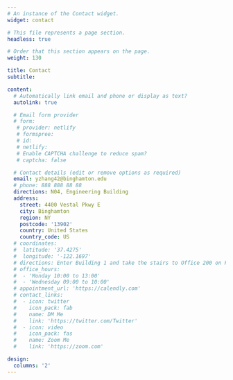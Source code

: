 ```yaml
---
# An instance of the Contact widget.
widget: contact

# This file represents a page section.
headless: true

# Order that this section appears on the page.
weight: 130

title: Contact
subtitle:

content:
  # Automatically link email and phone or display as text?
  autolink: true

  # Email form provider
  # form:
   # provider: netlify
   # formspree:
   # id:
   # netlify:
   # Enable CAPTCHA challenge to reduce spam?
   # captcha: false

  # Contact details (edit or remove options as required)
  email: yzhang42@binghamton.edu
  # phone: 888 888 88 88
  directions: N04, Engineering Building
  address:
    street: 4400 Vestal Pkwy E
    city: Binghamton
    region: NY
    postcode: '13902'
    country: United States
    country_code: US
  # coordinates:
  #  latitude: '37.4275'
  #  longitude: '-122.1697'
  # directions: Enter Building 1 and take the stairs to Office 200 on Floor 2
  # office_hours:
  #  - 'Monday 10:00 to 13:00'
  #  - 'Wednesday 09:00 to 10:00'
  # appointment_url: 'https://calendly.com'
  # contact_links:
  #  - icon: twitter
  #    icon_pack: fab
  #    name: DM Me
  #    link: 'https://twitter.com/Twitter'
  #  - icon: video
  #    icon_pack: fas
  #    name: Zoom Me
  #    link: 'https://zoom.com'

design:
  columns: '2'
---
```

